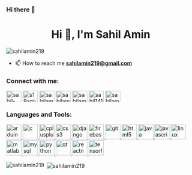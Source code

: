 ### Hi there 👋
<h1 align="center">Hi 👋, I'm Sahil Amin</h1>
<p align="left"> <img src="https://komarev.com/ghpvc/?username=sahilamin219" alt="sahilamin219" /> </p>

- 📫 How to reach me **sahilamin219@gmail.com**

<p align="left">
<h3 align="left">Connect with me:</h3>
<a href="https://linkedin.com/in/sahil-amin" target="blank"><img align="center" src="https://cdn.jsdelivr.net/npm/simple-icons@3.0.1/icons/linkedin.svg" alt="sahil-amin" height="30" width="40" /></a>
<a href="https://www.codechef.com/users/s19amin" target="blank"><img align="center" src="https://cdn.jsdelivr.net/npm/simple-icons@3.1.0/icons/codechef.svg" alt="s19amin" height="30" width="40" /></a>
<a href="https://www.hackerrank.com/sahilamin219" target="blank"><img align="center" src="https://cdn.jsdelivr.net/npm/simple-icons@3.0.1/icons/hackerrank.svg" alt="sahilamin219" height="30" width="40" /></a>
<a href="https://codeforces.com/profile/sahilamin219" target="blank"><img align="center" src="https://cdn.jsdelivr.net/npm/simple-icons@3.0.1/icons/codeforces.svg" alt="sahilamin219" height="30" width="40" /></a>
<a href="https://www.leetcode.com/sahilamin219" target="blank"><img align="center" src="https://cdn.jsdelivr.net/npm/simple-icons@3.0.1/icons/leetcode.svg" alt="sahilamin219" height="30" width="40" /></a>
<a href="https://www.hackerearth.com/sahil1412" target="blank"><img align="center" src="https://cdn.jsdelivr.net/npm/simple-icons@3.0.1/icons/hackerearth.svg" alt="sahil1412" height="30" width="40" /></a>
<a href="https://auth.geeksforgeeks.org/user/sahilamin219" target="blank"><img align="center" src="https://cdn.jsdelivr.net/npm/simple-icons@3.0.1/icons/geeksforgeeks.svg" alt="sahilamin219" height="30" width="40" /></a>
</p>

<h3 align="left">Languages and Tools:</h3>
<p align="left"> <a href="https://www.arduino.cc/" target="_blank"> <img src="https://cdn.worldvectorlogo.com/logos/arduino-1.svg" alt="arduino" width="40" height="40"/> </a> <a href="https://www.cprogramming.com/" target="_blank"> <img src="https://devicons.github.io/devicon/devicon.git/icons/c/c-original.svg" alt="c" width="40" height="40"/> </a> <a href="https://www.w3schools.com/cpp/" target="_blank"> <img src="https://devicons.github.io/devicon/devicon.git/icons/cplusplus/cplusplus-original.svg" alt="cplusplus" width="40" height="40"/> </a> <a href="https://www.w3schools.com/css/" target="_blank"> <img src="https://devicons.github.io/devicon/devicon.git/icons/css3/css3-original-wordmark.svg" alt="css3" width="40" height="40"/> </a> <a href="https://www.djangoproject.com/" target="_blank"> <img src="https://devicons.github.io/devicon/devicon.git/icons/django/django-original.svg" alt="django" width="40" height="40"/> </a> <a href="https://firebase.google.com/" target="_blank"> <img src="https://www.vectorlogo.zone/logos/firebase/firebase-icon.svg" alt="firebase" width="40" height="40"/> </a> <a href="https://git-scm.com/" target="_blank"> <img src="https://www.vectorlogo.zone/logos/git-scm/git-scm-icon.svg" alt="git" width="40" height="40"/> </a> <a href="https://www.w3.org/html/" target="_blank"> <img src="https://devicons.github.io/devicon/devicon.git/icons/html5/html5-original-wordmark.svg" alt="html5" width="40" height="40"/> </a> <a href="https://www.java.com" target="_blank"> <img src="https://devicons.github.io/devicon/devicon.git/icons/java/java-original-wordmark.svg" alt="java" width="40" height="40"/> </a> <a href="https://developer.mozilla.org/en-US/docs/Web/JavaScript" target="_blank"> <img src="https://devicons.github.io/devicon/devicon.git/icons/javascript/javascript-original.svg" alt="javascript" width="40" height="40"/> </a> <a href="https://www.linux.org/" target="_blank"> <img src="https://devicons.github.io/devicon/devicon.git/icons/linux/linux-original.svg" alt="linux" width="40" height="40"/> </a> <a href="https://www.mathworks.com/" target="_blank"> <img src="https://raw.githubusercontent.com/simple-icons/simple-icons/master/icons/mathworks.svg" alt="matlab" width="40" height="40"/> </a> <a href="https://www.mysql.com/" target="_blank"> <img src="https://devicons.github.io/devicon/devicon.git/icons/mysql/mysql-original-wordmark.svg" alt="mysql" width="40" height="40"/> </a> <a href="https://www.python.org" target="_blank"> <img src="https://devicons.github.io/devicon/devicon.git/icons/python/python-original.svg" alt="python" width="40" height="40"/> </a> <a href="https://www.qt.io/" target="_blank"> <img src="https://upload.wikimedia.org/wikipedia/commons/0/0b/Qt_logo_2016.svg" alt="qt" width="40" height="40"/> </a> <a href="https://reactnative.dev/" target="_blank"> <img src="https://reactnative.dev/img/header_logo.svg" alt="reactnative" width="40" height="40"/> </a> <a href="https://www.tensorflow.org" target="_blank"> <img src="https://www.vectorlogo.zone/logos/tensorflow/tensorflow-icon.svg" alt="tensorflow" width="40" height="40"/> </a> </p>

<p><img align="left" src="https://github-readme-stats.vercel.app/api/top-langs?username=sahilamin219&show_icons=true&locale=en&layout=compact" alt="sahilamin219" /></p>

<p>&nbsp;<img align="center" src="https://github-readme-stats.vercel.app/api?username=sahilamin219&show_icons=true&locale=en" alt="sahilamin219" /></p>

<!--
**Sahilamin219/sahilamin219** is a ✨ _special_ ✨ repository because its `README.md` (this file) appears on your GitHub profile.

Here are some ideas to get you started:

- 🔭 I’m currently working on ...
- 🌱 I’m currently learning ...
- 👯 I’m looking to collaborate on ...
- 🤔 I’m looking for help with ...
- 💬 Ask me about ...
- 📫 How to reach me: ...
- 😄 Pronouns: ...
- ⚡ Fun fact: ...
-->
